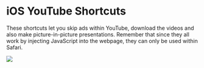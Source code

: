 # iOS YouTube Shortcuts
These shortcuts let you skip ads within YouTube, download the videos and also make picture-in-picture presentations. Remember that since they all work by injecting JavaScript into the webpage, they can only be used within Safari. 

![](https://user-images.githubusercontent.com/2157285/61451929-d5815e00-a96f-11e9-9fb6-14bf89de52a9.jpeg)



